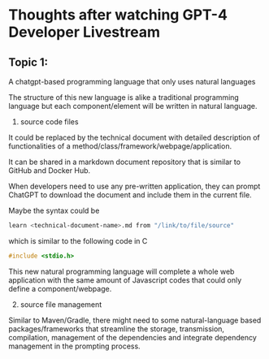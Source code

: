 # Thoughts after watching GPT-4 Developer Livestream

## Topic 1:

A chatgpt-based programming language that only uses natural languages

The structure of this new language is alike a traditional programming language but each component/element will be written in natural language.

1. source code files

It could be replaced by the technical document with detailed description of functionalities of a method/class/framework/webpage/application.

It can be shared in a markdown document repository that is similar to GitHub and Docker Hub.

When developers need to use any pre-written application, they can prompt ChatGPT to download the document and include them in the current file.

Maybe the syntax could be

```bash
learn <technical-document-name>.md from "/link/to/file/source"
```

which is similar to the following code in C

```c
#include <stdio.h>
```

This new natural programming language will complete a whole web application with the same amount of Javascript codes that could only define a component/webpage.

2. source file management

Similar to Maven/Gradle, there might need to some natural-language based packages/frameworks that streamline the storage, transmission, compilation, management of the dependencies and integrate dependency management in the prompting process.
